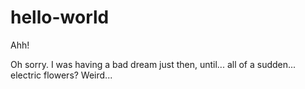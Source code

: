 # hello-world

Ahh!

Oh sorry. I was having a bad dream just then, until... all of a sudden... electric flowers?
Weird...
